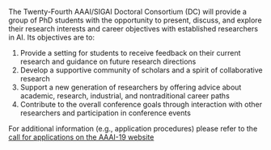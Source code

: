 The Twenty-Fourth AAAI/SIGAI Doctoral Consortium (DC) will provide a group of PhD students with the opportunity to present, discuss, and explore their research interests and career objectives with established researchers in AI. Its objectives are to:

1. Provide a setting for students to receive feedback on their current research and guidance on future research directions
1. Develop a supportive community of scholars and a spirit of collaborative research
1. Support a new generation of researchers by offering advice about academic, research, industrial, and nontraditional career paths
1. Contribute to the overall conference goals through interaction with other researchers and participation in conference events

For additional information (e.g., application procedures) please refer to the [call for applications on the AAAI-19 website](http://aaai.org/Conferences/AAAI-19/aaai19dccall/)
